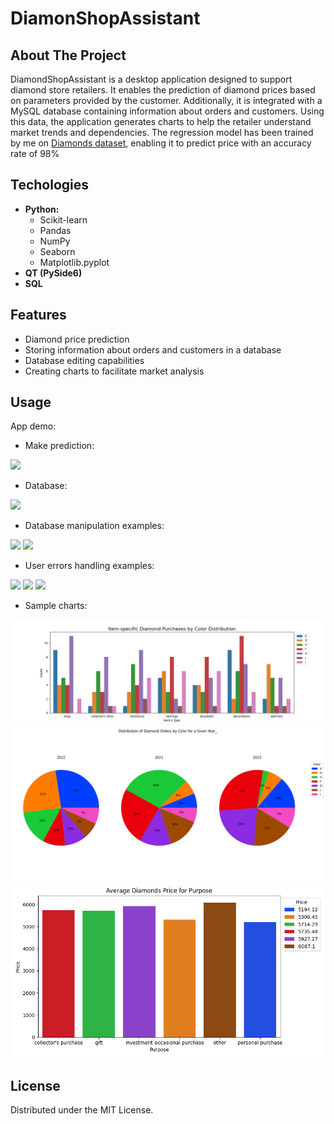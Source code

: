 # DiamonShopAssistant

## About The Project
DiamondShopAssistant is a desktop application designed to support diamond store retailers. It enables the prediction of diamond prices based on parameters provided by the customer. Additionally, it is integrated with a MySQL database containing information about orders and customers. Using this data, the application generates charts to help the retailer understand market trends and dependencies.
The regression model has been trained by me on [Diamonds dataset](https://www.kaggle.com/datasets/shivam2503/diamonds), enabling it to predict price with an accuracy rate of 98%
## Techologies
- **Python:**
  - Scikit-learn
  - Pandas
  - NumPy
  - Seaborn
  - Matplotlib.pyplot
- **QT (PySide6)** 
- **SQL**
## Features
- Diamond price prediction 
- Storing information about orders and customers in a database
- Database editing capabilities
- Creating charts to facilitate market analysis
## Usage
App demo: 
- Make prediction:

  
![](https://github.com/tompaw4727/DiamondShopAssistant/blob/main/readme_files/D1.gif) 
- Database:

  
![](https://github.com/tompaw4727/DiamondShopAssistant/blob/main/readme_files/D2.gif)
- Database manipulation examples:


![](https://github.com/tompaw4727/DiamondShopAssistant/blob/main/readme_files/D3.gif)
![](https://github.com/tompaw4727/DiamondShopAssistant/blob/main/readme_files/D4.gif)
- User errors handling examples:


![](https://github.com/tompaw4727/DiamondShopAssistant/blob/main/readme_files/DV1.gif)
![](https://github.com/tompaw4727/DiamondShopAssistant/blob/main/readme_files/DV2.gif)
![](https://github.com/tompaw4727/DiamondShopAssistant/blob/main/readme_files/DV3.gif)
- Sample charts:


![](https://github.com/tompaw4727/DiamondShopAssistant/blob/main/readme_files/P1.png)
![](https://github.com/tompaw4727/DiamondShopAssistant/blob/main/readme_files/P2.png)
![](https://github.com/tompaw4727/DiamondShopAssistant/blob/main/readme_files/P3.png)
## License
Distributed under the MIT License.

